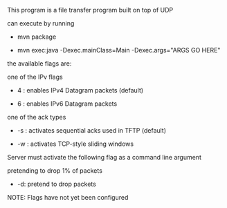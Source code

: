 This program is a file transfer program built on top of UDP

can execute by running 

* mvn package

* mvn exec:java -Dexec.mainClass=Main -Dexec.args="ARGS GO HERE"

the available flags are:

one of the IPv flags

* 4 : enables IPv4 Datagram packets (default)

* 6 : enables IPv6 Datagram packets


one of the ack types

* -s : activates sequential acks used in TFTP (default)

* -w : activates TCP-style sliding windows 


Server must activate the following flag as a command line argument

pretending to drop 1% of packets

* -d: pretend to drop packets


NOTE: Flags have not yet been configured
